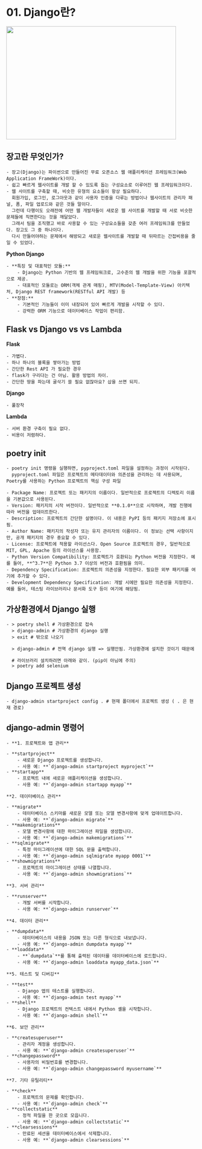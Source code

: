 # 01. Django란? 
<img src='https://github.com/BE02LEEJAEHOON/oz_class/assets/155046462/b14b9f62-c11d-4d61-93c7-c31f0b4a7a4f' width = '450' height = '300'/>


## 장고란 무엇인가?
    - 장고(Django)는 파이썬으로 만들어진 무료 오픈소스 웹 애플리케이션 프레임워크(Web Application FrameWork)이다.
    - 쉽고 빠르게 웹사이트를 개발 할 수 있도록 돕는 구성요소로 이루어진 웹 프레임워크이다.
    - 웹 사이트를 구축할 때, 비슷한 유형의 요소들이 항상 필요하다.
      회원가입, 로그인, 로그아웃과 같이 사용자 인증을 다루는 방법이나 웹사이트의 관리자 패널, 폼, 파일 업로드와 같은 것들 말이다.
      그런데 다행이도 오래전에 어떤 웹 개발자들이 새로운 웹 사이트를 개발할 때 서로 비슷한 문제들에 직면한다는 것을 깨달았다.
      그래서 팀을 조직했고 바로 사용할 수 있는 구성요소들을 갖춘 여러 프레임워크를 만들었다. 장고도 그 중 하나이다.
      다시 만들어야하는 문제에서 해방되고 새로운 웹사이트를 개발할 때 뒤따르는 간접비용을 줄일 수 있었다.

**Python Django**

    - **특징 및 대표적인 모듈:**
        - Django는 Python 기반의 웹 프레임워크로, 고수준의 웹 개발을 위한 기능을 포괄적으로 제공.
        - 대표적인 모듈로는 ORM(객체 관계 매핑), MTV(Model-Template-View) 아키텍처, Django REST framework(RESTful API 개발) 등
    - **장점:**
        - 기본적인 기능들이 이미 내장되어 있어 빠르게 개발을 시작할 수 있다.
        - 강력한 ORM 기능으로 데이터베이스 작업이 편리함.
 
## **Flask vs Django vs  vs Lambda**

**Flask**

    - 가볍다.
    - 하나 하나의 블록을 쌓아가는 방법
    - 간단한 Rest API 가 필요한 경우
    - flask가 구리다는 건 아님. 활용 방법의 차이.
    - 간단한 땅을 파는데 굴삭기 쓸 필요 없잖아요? 삽을 쓰면 되지.

**Django**

    - 풀장착

**Lambda**

    - 서버 환경 구축이 필요 없다.
    - 비용이 저렴하다.

## poetry init
    - poetry init 명령을 실행하면, pyproject.toml 파일을 설정하는 과정이 시작된다.
      pyproject.toml 파일은 프로젝트의 메타데이터와 의존성을 관리하는 데 사용되며, Poetry를 사용하는 Python 프로젝트의 핵심 구성 파일
      
    - Package Name: 프로젝트 또는 패키지의 이름이다. 일반적으로 프로젝트의 디렉토리 이름을 기본값으로 사용된다.
    - Version: 패키지의 시작 버전이다. 일반적으로 **0.1.0**으로 시작하며, 개발 진행에 따라 버전을 업데이트한다.
    - Description: 프로젝트의 간단한 설명이다. 이 내용은 PyPI 등의 패키지 저장소에 표시됨.
    - Author Name: 패키지의 작성자 또는 유지 관리자의 이름이다. 이 정보는 선택 사항이지만, 공개 패키지의 경우 중요할 수 있다.
    - License: 프로젝트에 적용할 라이선스다. Open Source 프로젝트의 경우, 일반적으로 MIT, GPL, Apache 등의 라이선스를 사용함.
    - Python Version Compatibility: 프로젝트가 호환되는 Python 버전을 지정한다. 예를 들어, **^3.7**은 Python 3.7 이상의 버전과 호환됨을 의미.
    - Dependency Specification: 프로젝트의 의존성을 지정한다. 필요한 외부 패키지를 여기에 추가할 수 있다.
    - Development Dependency Specification: 개발 시에만 필요한 의존성을 지정한다. 예를 들어, 테스팅 라이브러리나 문서화 도구 등이 여기에 해당됨.
   
## 가상환경에서 Django 실행
    - > poetry shell # 가상환경으로 접속
      > django-admin # 가상환경의 django 실행
      > exit # 밖으로 나오기
      
      > django-admin # 전역 django 실행 => 실행안됨. 가상환경에 설치한 것이기 때문에
      
      # 라이브러리 설치하려면 아래와 같이. (pip이 아님에 주의)
      > poetry add selenium

## Django 프로젝트 생성
    - django-admin startproject config . # 현재 폴더에서 프로젝트 생성 ( . 은 현재 경로)


## django-admin 명령어
    - **1. 프로젝트와 앱 관리**

    - **startproject**
        - 새로운 Django 프로젝트를 생성합니다.
        - 사용 예: **`django-admin startproject myproject`**
    - **startapp**
        - 프로젝트 내에 새로운 애플리케이션을 생성합니다.
        - 사용 예: **`django-admin startapp myapp`**
    
    **2. 데이터베이스 관리**
    
    - **migrate**
        - 데이터베이스 스키마를 새로운 모델 또는 모델 변경사항에 맞게 업데이트합니다.
        - 사용 예: **`django-admin migrate`**
    - **makemigrations**
        - 모델 변경사항에 대한 마이그레이션 파일을 생성합니다.
        - 사용 예: **`django-admin makemigrations`**
    - **sqlmigrate**
        - 특정 마이그레이션에 대한 SQL 문을 출력합니다.
        - 사용 예: **`django-admin sqlmigrate myapp 0001`**
    - **showmigrations**
        - 프로젝트의 마이그레이션 상태를 나열합니다.
        - 사용 예: **`django-admin showmigrations`**
    
    **3. 서버 관리**
    
    - **runserver**
        - 개발 서버를 시작합니다.
        - 사용 예: **`django-admin runserver`**
    
    **4. 데이터 관리**
    
    - **dumpdata**
        - 데이터베이스의 내용을 JSON 또는 다른 형식으로 내보냅니다.
        - 사용 예: **`django-admin dumpdata myapp`**
    - **loaddata**
        - **`dumpdata`**를 통해 출력된 데이터를 데이터베이스에 로드합니다.
        - 사용 예: **`django-admin loaddata myapp_data.json`**
    
    **5. 테스트 및 디버깅**
    
    - **test**
        - Django 앱의 테스트를 실행합니다.
        - 사용 예: **`django-admin test myapp`**
    - **shell**
        - Django 프로젝트의 컨텍스트 내에서 Python 셸을 시작합니다.
        - 사용 예: **`django-admin shell`**
    
    **6. 보안 관리**
    
    - **createsuperuser**
        - 관리자 계정을 생성합니다.
        - 사용 예: **`django-admin createsuperuser`**
    - **changepassword**
        - 사용자의 비밀번호를 변경합니다.
        - 사용 예: **`django-admin changepassword myusername`**
    
    **7. 기타 유틸리티**
    
    - **check**
        - 프로젝트의 문제를 확인합니다.
        - 사용 예: **`django-admin check`**
    - **collectstatic**
        - 정적 파일을 한 곳으로 모읍니다.
        - 사용 예: **`django-admin collectstatic`**
    - **clearsessions**
        - 만료된 세션을 데이터베이스에서 삭제합니다.
        - 사용 예: **`django-admin clearsessions`**
